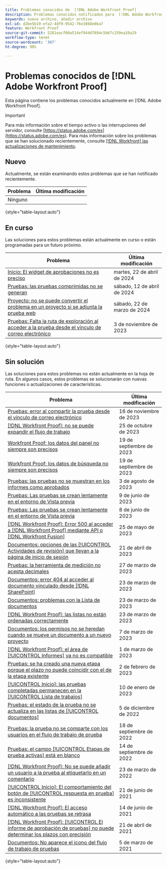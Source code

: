 ```yaml
---
title: Problemas conocidos de  [!DNL Adobe Workfront Proof]
description: Problemas conocidos notificados para  [!DNL Adobe Workfront Proof]
keywords: nuevo archivo, añadir archivo
exl-id: d2be5b10-efa2-4df9-9542-76e3868e0ba7
feature: Workfront Proof
source-git-commit: 5281eacf00a514ef944d7894c5b67c259ea20a29
workflow-type: tm+mt
source-wordcount: '367'
ht-degree: 98%

---
```


# Problemas conocidos de [!DNL Adobe Workfront Proof]

Esta página contiene los problemas conocidos actualmente en [!DNL Adobe Workfront Proof].

>[!IMPORTANT]
>
>Para más información sobre el tiempo activo o las interrupciones del servidor, consulte [https://status.adobe.com/es](https://status.adobe.com/es). Para más información sobre los problemas que se han solucionado recientemente, consulte [[!DNL Workfront] las actualizaciones de mantenimiento](../maintenance/current-updates.md).

## Nuevo

Actualmente, se están examinando estos problemas que se han notificado recientemente.

| **Problema** | **Última modificación** |
| -----------------------------------------------------------------| ----------------- |
| Ninguno | |

{style="table-layout:auto"}

## En curso

Las soluciones para estos problemas están actualmente en curso o están programadas para un futuro próximo.

| **Problema** | **Última modificación** |
| -----------------------------------------------------------------| ----------------- |
| [Inicio: El widget de aprobaciones no es preciso](known-issues-workfront/wf-home-approvals-widget-not-up-to-date.md) | martes, 22 de abril de 2024 |
| [Pruebas: las pruebas comprimidas no se generan](known-issues-workfront/wf-proofs-zipped-proofs-fail.md) | sábado, 12 de abril de 2024 |
| [Proyecto: no se puede convertir el problema en un proyecto si se adjunta la prueba web](known-issues-workfront/wf-project-conversion-fails-if-document-linked.md) | sábado, 22 de marzo de 2024 |
| [Pruebas: Falta la ruta de exploración al acceder a la prueba desde el vínculo de correo electrónico](known-issues-workfront/wf-proofs-breadcrumb-missing.md) | 3 de noviembre de 2023 |

{style="table-layout:auto"}

## Sin solución

Las soluciones para estos problemas no están actualmente en la hoja de ruta. En algunos casos, estos problemas se solucionarán con nuevas funciones o actualizaciones de características.

| **Problema** | **Última modificación** |
| -----------------------------------------------------------------| ----------------- |
| [Pruebas: error al compartir la prueba desde el vínculo de correo electrónico](known-issues-workfront/inactive/wf-proofs-error-when-sharing-proof-from-email.md) | 16 de noviembre de 2023 |
| [[!DNL Workfront Proof]: no se puede expandir el flujo de trabajo](known-issues-workfront-proof/proof-cannot-view-workflow.md) | 25 de octubre de 2023 |
| [Workfront Proof: los datos del panel no siempre son precisos](known-issues-workfront-proof/proof-dashboard-data-may-not-be-accurate.md) | 19 de septiembre de 2023 |
| [Workfront Proof: los datos de búsqueda no siempre son precisos](known-issues-workfront-proof/proof-search-data-not-may-not-be-accurate.md) | 19 de septiembre de 2023 |
| [Pruebas: las pruebas no se muestran en los informes como aprobados](known-issues-workfront/inactive/wf-proofs-not-showing-approved-in-report.md) | 3 de agosto de 2023 |
| [Pruebas: Las pruebas se crean lentamente en el entorno de Vista previa](known-issues-workfront-proof/proof-dependency-rules-multichoice.md) | 9 de junio de 2023 |
| [Pruebas: Las pruebas se crean lentamente en el entorno de Vista previa](known-issues-workfront/inactive/wf-proofs-in-preview-created-slowly.md) | 8 de junio de 2023 |
| [[!DNL Workfront Proof]: Error 500 al acceder a  [!DNL Workfront Proof]  mediante API o  [!DNL Workfront Fusion]](known-issues-workfront-proof/proof-500-error-getallproofs.md) | 25 de mayo de 2023 |
| [Documentos: opciones de las [!UICONTROL Actividades de revisión] que llevan a la página de inicio de sesión](known-issues-workfront/inactive/wf-documents-taken-to-login-screen.md) | 21 de abril de 2023 |
| [Pruebas: la herramienta de medición no acepta decimales](known-issues-workfront/inactive/wf-proofs-measure-not-not-accepting-decimals.md) | 27 de marzo de 2023 |
| [Documentos: error 404 al acceder al documento vinculado desde  [!DNL SharePoint]](known-issues-workfront/inactive/wf-documents-404-when-accessing-document-in-sharepoint.md) | 23 de marzo de 2023 |
| [Documentos: problemas con la Lista de documentos](known-issues-workfront/inactive/wf-documents-list-missing-elements.md) | 23 de marzo de 2023 |
| [[!DNL Workfront Proof]: las listas no están ordenadas correctamente](known-issues-workfront-proof/proof-lists-not-sorted-correctly.md) | 23 de marzo de 2023 |
| [Documentos: los permisos no se heredan cuando se mueve un documento a un nuevo proyecto](known-issues-workfront/inactive/wf-documents-permissions-not-interited-when-moved.md) | 7 de marzo de 2023 |
| [[!DNL Workfront Proof]: el área de [!UICONTROL Informes] ya no es compatible](known-issues-workfront-proof/proof-reports-analytics-not-working.md) | 1 de marzo de 2023 |
| [Pruebas: se ha creado una nueva etapa porque el plazo no puede coincidir con el de la etapa existente](known-issues-workfront-proof/proof-new-stage-created.md) | 2 de febrero de 2023 |
| [[!UICONTROL Inicio]: las pruebas completadas permanecen en la [!UICONTROL Lista de trabajos]](known-issues-workfront-proof/completed-proofs-stuck-in-the-work-list.md) | 10 de enero de 2023 |
| [Pruebas: el estado de la prueba no se actualiza en las listas de [!UICONTROL documentos] ](known-issues-workfront/inactive/wf-documents-status-not-updating-in-document-list.md) | 5 de diciembre de 2022 |
| [Pruebas: la prueba no se comparte con los usuarios en el flujo de trabajo de prueba](known-issues-workfront-proof/proof-user-in-stage-does-not-get-access.md) | 18 de septiembre de 2022 |
| [Pruebas: el campo [!UICONTROL Etapas de prueba activas] está en blanco](known-issues-workfront/inactive/wf-documents-stages-do-not-populate-on-proof.md) | 14 de septiembre de 2022 |
| [[!DNL Workfront Proof]: No se puede añadir un usuario a la prueba al etiquetarlo en un comentario](known-issues-workfront-proof/cannot-add-user-to-proof.md) | 23 de marzo de 2022 |
| [[!UICONTROL Inicio]: El comportamiento del botón de [!UICONTROL respuesta en prueba] es inconsistente](known-issues-workfront-proof/reply-in-proof-button-behavior-is-inconsistent.md) | 21 de junio de 2021 |
| [[!DNL Workfront Proof]: El acceso automático a las pruebas se retrasa](known-issues-workfront-proof/automatic-access-to-proofs-are-delayed.md) | 14 de junio de 2021 |
| [[!DNL Workfront Proof]: [!UICONTROL El informe de aprobación de pruebas] no puede determinar los plazos con precisión](known-issues-workfront-proof/proof-approval-report-cant-accurately-determine-deadlines.md) | 21 de abril de 2021 |
| [Documentos: No aparece el icono del flujo de trabajo de pruebas](known-issues-workfront-proof/proof-workflow-icon-is-not-displaying.md) | 5 de marzo de 2021 |

{style="table-layout:auto"}

